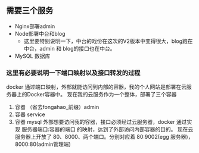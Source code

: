 ## 需要三个服务
- Nginx部署admin
- Node部署中台和blog
  - 这里要特别说明一下，中台的戏份在这次的V2版本中变得很大，blog跑在中台，admin 和 blog的接口也在中台。
- MySQL 数据库


### 这里有必要说明一下端口映射以及接口转发的过程
docker 通过端口映射，外部就能访问到内部的容器，我的个人网站是部署在云服务器上的Docker容器中。
现在我的云服务作为一个整体，部署了三个容器
  1. 容器 （省去fongahao_前缀）admin
  2. 容器 service 
  3. 容器 mysql
外部想要访问我的容器，接口必须经过云服务器，docker 通过实现 服务器端口:容器的端口 的映射，达到了外部访问内部容器的目的。
现在云服务器上开放了 80、8000、两个端口。分别对应着 80:9002(egg 服务器)，8000:80(admin管理端)
